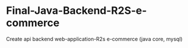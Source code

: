 # Final-Java-Backend-R2S-e-commerce
Create api backend web-application-R2s e-commerce (java core, mysql)

